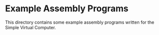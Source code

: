 # Example Assembly Programs

This directory contains some example assembly programs written for the Simple Virtual Computer.
